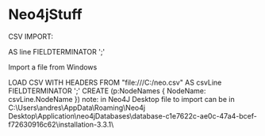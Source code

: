 # Neo4jStuff

CSV IMPORT:

AS line FIELDTERMINATOR ';'

Import a file from Windows

LOAD CSV WITH HEADERS FROM "file:///C:/neo.csv" AS csvLine  FIELDTERMINATOR ';'
CREATE (p:NodeNames {  NodeName: csvLine.NodeName })
note: in Neo4J Desktop file to import can be in 
C:\Users\andres\AppData\Roaming\Neo4j Desktop\Application\neo4jDatabases\database-c1e7622c-ae0c-47a4-bcef-f72630916c62\installation-3.3.1\
